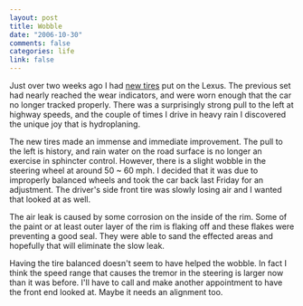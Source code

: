 ```yaml
--- 
layout: post
title: Wobble
date: "2006-10-30"
comments: false
categories: life
link: false
---
```

Just over two weeks ago I had <a href="http://www.zanshin.net/blogs/001113.html" title="A Free Tire">new tires</a> put on the Lexus. The previous set had nearly reached the wear indicators, and were worn enough that the car no longer tracked properly. There was a surprisingly strong pull to the left at highway speeds, and the couple of times I drive in heavy rain I discovered the unique joy that is hydroplaning.

The new tires made an immense and immediate improvement. The pull to the left is history, and rain water on the road surface is no longer an exercise in sphincter control. However, there is a slight wobble in the steering wheel at around 50 ~ 60 mph. I decided that it was due to improperly balanced wheels and took the car back last Friday for an adjustment. The driver's side front tire was slowly losing air and I wanted that looked at as well.

The air leak is caused by some corrosion on the inside of the rim. Some of the paint  or at least outer layer of the rim is flaking off and these flakes were preventing a good seal. They were able to sand the effected areas and hopefully that will eliminate the slow leak.

Having the tire balanced doesn't seem to have helped the wobble. In fact I think the speed range that causes the tremor in the steering is larger now than it was before. I'll have to call and make another appointment to have the front end looked at. Maybe it needs an alignment too.
